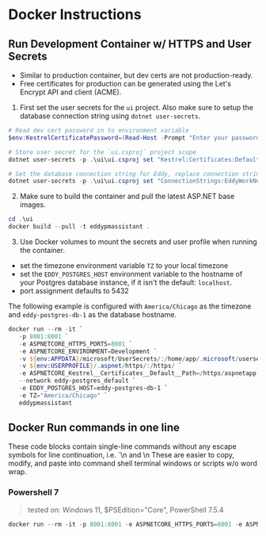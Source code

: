 # Docker Instructions

## Run Development Container w/ HTTPS and User Secrets
- Similar to production container, but dev certs are not production-ready.
- Free certificates for production can be generated using the Let's Encrypt API and client (ACME).

1. First set the user secrets for the `ui` project. Also make sure to setup the database connection string using `dotnet user-secrets`.

```powershell
# Read dev cert password in to environment variable
$env:KestrelCertificatePassword=(Read-Host -Prompt "Enter your password now" -MaskInput)

# Store user secret for the `ui.csproj` project scope
dotnet user-secrets -p .\ui\ui.csproj set "Kestrel:Certificates:Default:Password" $env:KestrelCertificatesPassword

# Set the database connection string for Eddy, replace connection string with your information
dotnet user-secrets -p .\ui\ui.csproj set "ConnectionStrings:EddyWorkNotes" "<<EF core provider connecting string>>"
```

2. Make sure to build the container and pull the latest ASP.NET base images.

```powershell
cd .\ui
docker build --pull -t eddypmassistant .
```

3. Use Docker volumes to mount the secrets and user profile when running the container.
- set the timezone environment variable `TZ` to your local timezone
- set the `EDDY_POSTGRES_HOST` environment variable to the hostname of your Postgres database instance, if it isn't the default: `localhost`.
- port assignment defaults to 5432

The following example is configured with `America/Chicago` as the timezone and `eddy-postgres-db-1` as the database hostname. 

```powershell
docker run --rm -it `
   -p 8001:8001 `
   -e ASPNETCORE_HTTPS_PORTS=8001 `
   -e ASPNETCORE_ENVIRONMENT=Development `
   -v ${env:APPDATA}/microsoft/UserSecrets/:/home/app/.microsoft/usersecrets `
   -v ${env:USERPROFILE}/.aspnet/https/:/https/ `
   -e ASPNETCORE_Kestrel__Certificates__Default__Path=/https/aspnetapp.pfx `
   --network eddy-postgres_default `
   -e EDDY_POSTGRES_HOST=eddy-postgres-db-1 `
   -e TZ="America/Chicago" `
   eddypmassistant
```

## Docker Run commands in one line
These code blocks contain single-line commands without any escape symbols for line continuation, i.e. `\n and \\n
These are easier to copy, modify, and paste into command shell terminal windows or scripts w/o word wrap.

### Powershell 7
> tested on: Windows 11, $PSEdition="Core", PowerShell 7.5.4

   ```powershell
   docker run --rm -it -p 8001:8001 -e ASPNETCORE_HTTPS_PORTS=8001 -e ASPNETCORE_ENVIRONMENT=Development -v ${env:APPDATA}/microsoft/UserSecrets/:/home/app/.microsoft/usersecrets -v ${env:USERPROFILE}/.aspnet/https/:/https/ -e ASPNETCORE_Kestrel__Certificates__Default__Path=/https/aspnetapp.pfx --network eddy-postgres_default -e EDDY_POSTGRES_HOST=eddy-postgres-db-1 -e TZ="America/Chicago" eddypmassistant
   ```
